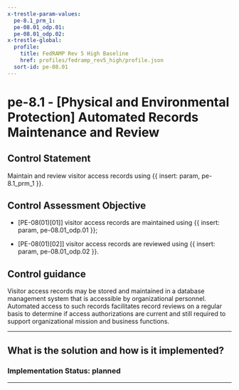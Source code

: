 ```yaml
---
x-trestle-param-values:
  pe-8.1_prm_1:
  pe-08.01_odp.01:
  pe-08.01_odp.02:
x-trestle-global:
  profile:
    title: FedRAMP Rev 5 High Baseline
    href: profiles/fedramp_rev5_high/profile.json
  sort-id: pe-08.01
---
```


# pe-8.1 - \[Physical and Environmental Protection\] Automated Records Maintenance and Review

## Control Statement

Maintain and review visitor access records using {{ insert: param, pe-8.1_prm_1 }}.

## Control Assessment Objective

- \[PE-08(01)[01]\] visitor access records are maintained using {{ insert: param, pe-08.01_odp.01 }};

- \[PE-08(01)[02]\] visitor access records are reviewed using {{ insert: param, pe-08.01_odp.02 }}.

## Control guidance

Visitor access records may be stored and maintained in a database management system that is accessible by organizational personnel. Automated access to such records facilitates record reviews on a regular basis to determine if access authorizations are current and still required to support organizational mission and business functions.

______________________________________________________________________

## What is the solution and how is it implemented?

<!-- For implementation status enter one of: implemented, partial, planned, alternative, not-applicable -->

<!-- Note that the list of rules under ### Rules: is read-only and changes will not be captured after assembly to JSON -->
<!-- Add control implementation description here for control: pe-8.1 -->

### Implementation Status: planned

______________________________________________________________________
